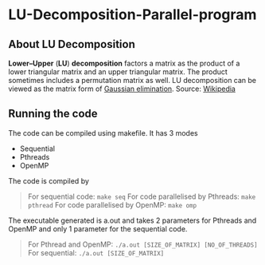 # LU-Decomposition-Parallel-program
## About LU Decomposition
**Lower–Upper** (**LU**) **decomposition** factors a matrix as the product of a lower triangular matrix and an upper triangular matrix. The product sometimes includes a permutation matrix as well. LU decomposition can be viewed as the matrix form of [Gaussian elimination](https://en.wikipedia.org/wiki/Gaussian_elimination "Gaussian elimination"). Source: [Wikipedia](https://en.wikipedia.org/wiki/LU_decomposition)

## Running the code
The code can be compiled using makefile. It has 3 modes
- Sequential
- Pthreads
- OpenMP

The code is compiled by
> For sequential code:
> `make seq` 
> For code parallelised by Pthreads:
> `make pthread`
> For code parallelised by OpenMP:
> `make omp`

The executable generated is a.out and takes 2 parameters for Pthreads and OpenMP and only 1 parameter for the sequential code.
> For Pthread and OpenMP:
> `./a.out [SIZE_OF_MATRIX] [NO_OF_THREADS]`
> For sequential:
> `./a.out [SIZE_OF_MATRIX]`
